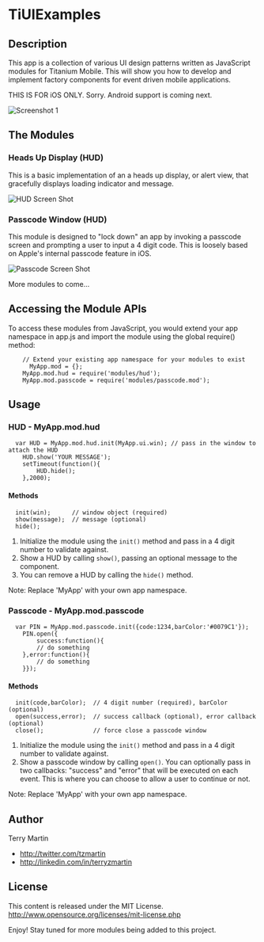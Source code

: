 # TiUIExamples

## Description

This app is a collection of various UI design patterns written as JavaScript modules for Titanium Mobile.  This will show you how to develop and implement factory components for event driven mobile applications.

THIS IS FOR iOS ONLY.  Sorry.  Android support is coming next.

![Screenshot 1](https://img.skitch.com/20110520-d1eeyexu28scp7xnpieenirwmd.jpg)

## The Modules

### Heads Up Display (HUD)
This is a basic implementation of an a heads up display, or alert view, that gracefully displays loading indicator and message.

![HUD Screen Shot](https://img.skitch.com/20110520-jmq5kfypf4q7gd5r2x95dbh286.jpg)

### Passcode Window (HUD)
This module is designed to "lock down" an app by invoking a passcode screen and prompting a user to input a 4 digit code.  This is loosely based on Apple's internal passcode feature in iOS.

![Passcode Screen Shot](https://img.skitch.com/20110520-fd6mfdk1eypw2gseem11y4gj5w.jpg)

More modules to come...

## Accessing the Module APIs

To access these modules from JavaScript, you would extend your app namespace in app.js and import the module using the global require() method:

```
    // Extend your existing app namespace for your modules to exist
	  MyApp.mod = {};
    MyApp.mod.hud = require('modules/hud');
    MyApp.mod.passcode = require('modules/passcode.mod');
```

## Usage

### HUD - MyApp.mod.hud
```
  var HUD = MyApp.mod.hud.init(MyApp.ui.win); // pass in the window to attach the HUD
	HUD.show('YOUR MESSAGE');
	setTimeout(function(){
		HUD.hide();
	},2000);
```
#### Methods
```
  init(win);      // window object (required)
  show(message);  // message (optional)
  hide();         
```
1. Initialize the module using the `init()` method and pass in a 4 digit number to validate against.  
2. Show a HUD by calling `show()`, passing an optional message to the component.
3. You can remove a HUD by calling the `hide()` method.

Note: Replace 'MyApp' with your own app namespace.  

### Passcode - MyApp.mod.passcode
```
  var PIN = MyApp.mod.passcode.init({code:1234,barColor:'#0079C1'});
	PIN.open({
		success:function(){
		// do something
	},error:function(){
		// do something
	}});
```
#### Methods
```
  init(code,barColor);  // 4 digit number (required), barColor (optional)
  open(success,error);  // success callback (optional), error callback (optional)
  close();              // force close a passcode window
```
1. Initialize the module using the `init()` method and pass in a 4 digit number to validate against. 
2. Show a passcode window by calling `open()`.  You can optionally pass in two callbacks: "success" and "error" that will be executed on each event.  This is where you can choose to allow a user to continue or not.

Note: Replace 'MyApp' with your own app namespace.  

## Author

Terry Martin

* <http://twitter.com/tzmartin>
* <http://linkedin.com/in/terryzmartin>

## License

This content is released under the  MIT License.
http://www.opensource.org/licenses/mit-license.php

Enjoy! Stay tuned for more modules being added to this project.

